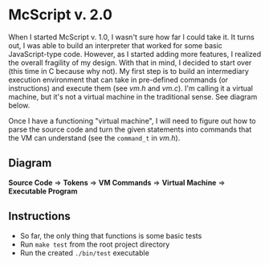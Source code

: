 # McScript v. 2.0

When I started McScript v. 1.0, I wasn't sure how far I could take it. It turns out,
I was able to build an interpreter that worked for some basic JavaScript-type code.
However, as I started adding more features, I realized the overall fragility of my design.
With that in mind, I decided to start over (this time in C because why not). My first step 
is to build an intermediary execution environment that can take in pre-defined commands 
(or instructions) and execute them (see *vm.h* and *vm.c*). I'm calling it a virtual machine, but
it's not a virtual machine in the traditional sense. See diagram below.

Once I have a functioning "virtual machine", I will need to figure out how to parse the source code and 
turn the given statements into commands that the VM can understand (see the `command_t` in *vm.h*).

## Diagram
**Source Code** => **Tokens** => **VM Commands** => **Virtual Machine** => **Executable Program**

## Instructions
- So far, the only thing that functions is some basic tests
- Run `make test` from the root project directory
- Run the created `./bin/test` executable